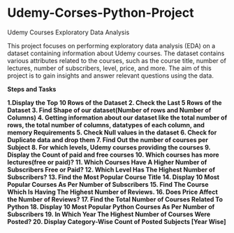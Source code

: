 # Udemy-Corses-Python-Project
Udemy Courses Exploratory Data Analysis

This project focuses on performing exploratory data analysis (EDA) on a dataset containing information about Udemy courses. The dataset contains various attributes related to the courses, such as the course title, number of lectures, number of subscribers, level, price, and more. The aim of this project is to gain insights and answer relevant questions using the data.

**Steps and Tasks**

 
   **1.Display the Top 10 Rows of the Dataset
    2. Check the Last 5 Rows of the Dataset
    3. Find Shape of our dataset(Number of rows and Number of Columns)
    4. Getting information about our dataset like the total number of rows, the total number of columns, datatypes of each column, and memory Requirements
    5. Check Null values in the dataset
    6. Check for Duplicate data and drop them
    7. Find Out the number of courses per Subject
    8. For which levels, Udemy courses providing the courses
    9. Display the Count of paid and free courses
    10. Which courses has more lectures(free or paid)?
    11. Which Courses Have A Higher Number of Subscribers Free or Paid?
    12. Which Level Has The Highest Number of Subscribers?
    13. Find the Most Popular Course Title
    14. Display 10 Most Popular Courses As Per Number of Subscribers
    15. Find The Course Which Is Having The Highest Number of Reviews.
    16. Does Price Affect the Number of Reviews?
    17. Find the Total Number of Courses Related To Python
    18. Display 10 Most Popular Python Courses As Per Number of Subscribers
    19. In Which Year The Highest Number of Courses Were Posted?
    20. Display Category-Wise Count of Posted Subjects [Year Wise]**
